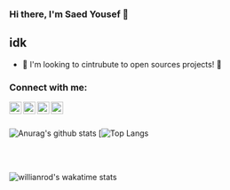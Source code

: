### Hi there, I'm Saed Yousef 👋

## idk

- 🔭 I'm looking to cintrubute to open sources projects! 👯

### Connect with me:
[<img align="left" alt="saed_q | Twitter" width="22px" src="https://img.icons8.com/color/452/twitter--v1.png" />][twitter]
[<img align="left" alt="saedyousef | LinkedIn" width="22px" src="https://img.icons8.com/color/344/linkedin.png" />][linkedin]
[<img align="left" alt="saedqyousef | Instagram" width="22px" src="https://img.icons8.com/color/452/instagram-new--v1.png" />][instagram]
[<img align="left" alt="saedqyousef | Facebook" width="22px" src="https://img.icons8.com/color/452/facebook-new.png" />][facebook]



<br />
<br />

![Anurag's github stats](https://github-readme-stats.vercel.app/api?username=saedyousef&show_icons=true&include_all_commits=true&theme=material-palenight&count_private=true)
[![Top Langs](https://github-readme-stats.vercel.app/api/top-langs/?username=saedyousef&show_icons=true&include_all_commits=true&theme=material-palenight&layout=compact&hide=css,html)

<br/>
<br/>

![willianrod's wakatime stats](https://github-readme-stats.vercel.app/api/wakatime?username=saedyousef&layout=compac)



[twitter]: https://twitter.com/saedqyousef
[linkedin]: https://www.linkedin.com/in/saedyousef/
[instagram]: https://www.instagram.com/saedqyousef/
[facebook]: https://www.facebook.com/saedqyousef

